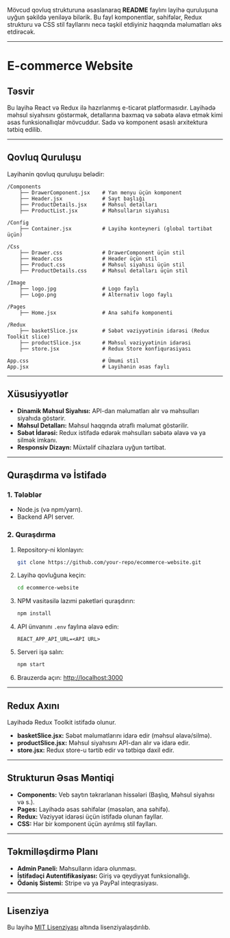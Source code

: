 Mövcud qovluq strukturuna əsaslanaraq **README** faylını layihə quruluşuna uyğun şəkildə yeniləyə bilərik. Bu fayl komponentlər, səhifələr, Redux strukturu və CSS stil fayllarını necə təşkil etdiyiniz haqqında məlumatları əks etdirəcək.

---

# **E-commerce Website**

## **Təsvir**  
Bu layihə React və Redux ilə hazırlanmış e-ticarət platformasıdır. Layihədə məhsul siyahısını göstərmək, detallarına baxmaq və səbətə əlavə etmək kimi əsas funksionallıqlar mövcuddur. Sadə və komponent əsaslı arxitektura tətbiq edilib.

---

## **Qovluq Quruluşu**  
Layihənin qovluq quruluşu belədir:  

```
/Components
    ├── DrawerComponent.jsx    # Yan menyu üçün komponent
    ├── Header.jsx             # Sayt başlığı
    ├── ProductDetails.jsx     # Məhsul detalları
    ├── ProductList.jsx        # Məhsulların siyahısı

/Config
    ├── Container.jsx          # Layihə konteyneri (global tərtibat üçün)

/Css
    ├── Drawer.css             # DrawerComponent üçün stil
    ├── Header.css             # Header üçün stil
    ├── Product.css            # Məhsul siyahısı üçün stil
    ├── ProductDetails.css     # Məhsul detalları üçün stil

/Image
    ├── logo.jpg               # Logo faylı
    ├── Logo.png               # Alternativ logo faylı

/Pages
    ├── Home.jsx               # Ana səhifə komponenti

/Redux
    ├── basketSlice.jsx        # Səbət vəziyyətinin idarəsi (Redux Toolkit slice)
    ├── productSlice.jsx       # Məhsul vəziyyətinin idarəsi
    ├── store.jsx              # Redux Store konfiqurasiyası

App.css                        # Ümumi stil
App.jsx                        # Layihənin əsas faylı
```

---

## **Xüsusiyyətlər**  
- **Dinamik Məhsul Siyahısı:** API-dan məlumatları alır və məhsulları siyahıda göstərir.  
- **Məhsul Detalları:** Məhsul haqqında ətraflı məlumat göstərilir.  
- **Səbət İdarəsi:** Redux istifadə edərək məhsulları səbətə əlavə və ya silmək imkanı.  
- **Responsiv Dizayn:** Müxtəlif cihazlara uyğun tərtibat.  

---

## **Quraşdırma və İstifadə**  
### 1. **Tələblər**  
- Node.js (və npm/yarn).  
- Backend API server.  

### 2. **Quraşdırma**  
1. Repository-ni klonlayın:  
   ```bash
   git clone https://github.com/your-repo/ecommerce-website.git
   ```
2. Layihə qovluğuna keçin:  
   ```bash
   cd ecommerce-website
   ```
3. NPM vasitəsilə lazımi paketləri quraşdırın:  
   ```bash
   npm install
   ```
4. API ünvanını `.env` faylına əlavə edin:  
   ```plaintext
   REACT_APP_API_URL=<API URL>
   ```
5. Serveri işə salın:  
   ```bash
   npm start
   ```
6. Brauzerdə açın: [http://localhost:3000](http://localhost:3000)

---

## **Redux Axını**  
Layihədə Redux Toolkit istifadə olunur.  
- **basketSlice.jsx:** Səbət məlumatlarını idarə edir (məhsul əlavə/silmə).  
- **productSlice.jsx:** Məhsul siyahısını API-dan alır və idarə edir.  
- **store.jsx:** Redux store-u tərtib edir və tətbiqə daxil edir.  

---

## **Strukturun Əsas Məntiqi**  
- **Components:** Veb saytın təkrarlanan hissələri (Başlıq, Məhsul siyahısı və s.).  
- **Pages:** Layihədə əsas səhifələr (məsələn, ana səhifə).  
- **Redux:** Vəziyyət idarəsi üçün istifadə olunan fayllar.  
- **CSS:** Hər bir komponent üçün ayrılmış stil faylları.  

---

## **Təkmilləşdirmə Planı**  
- **Admin Paneli:** Məhsulların idarə olunması.  
- **İstifadəçi Autentifikasiyası:** Giriş və qeydiyyat funksionallığı.  
- **Ödəniş Sistemi:** Stripe və ya PayPal inteqrasiyası.  

---

## **Lisenziya**  
Bu layihə [MIT Lisenziyası](https://opensource.org/licenses/MIT) altında lisenziyalaşdırılıb.


